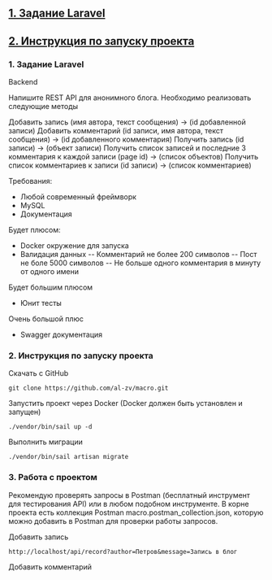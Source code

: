 ## [1. Задание Laravel](#1)
## [2. Инструкция по запуску проекта](#2)

### <a name="1">1. Задание Laravel</a> 

Backend

Напишите REST API для анонимного блога.
Необходимо реализовать следующие методы

Добавить запись
(имя автора, текст сообщения) -> (id добавленной записи)
Добавить комментарий
(id записи, имя автора, текст сообщения) -> (id добавленного комментария)
Получить запись
(id записи) -> (объект записи)
Получить список записей и последние 3 комментария к каждой записи
(page id) -> (список объектов)
Получить список комментариев к записи
(id записи) -> (список комментариев)

Требования:
- Любой современный фреймворк
- MySQL
- Документация

Будет плюсом:
- Docker окружение для запуска
- Валидация данных
  -- Комментарий не более 200 символов
  -- Пост не боле 5000 символов
  -- Не больше одного комментария в минуту от одного имени

Будет большим плюсом
- Юнит тесты

Очень большой плюс
- Swagger документация


### <a name="2">2. Инструкция по запуску проекта</a> 

Скачать с GitHub

    git clone https://github.com/al-zv/macro.git
    
Запустить проект через Docker (Docker должен быть установлен и запущен)

    ./vendor/bin/sail up -d

Выполнить миграции

    ./vendor/bin/sail artisan migrate


### <a name="3">3. Работа с проектом</a> 

Рекомендую проверять запросы в Postman (бесплатный инструмент для тестирования API) или в любом подобном инструменте.
В корне проекта есть коллекция Postman macro.postman_collection.json, которую можно добавить в Postman для проверки работы запросов.

Добавить запись

    http://localhost/api/record?author=Петров&message=Запись в блог
    
Добавить комментарий

    
